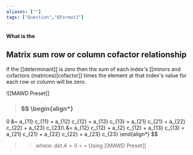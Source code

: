```yaml
---
aliases: [""]
tags: ["Question","QFormat3"]
---
```


#### What is the
## Matrix sum row or column cofactor relationship
If the [[determinant]] is zero then the sum of each index's [[minors and cofactors (matrices)|cofactor]] times the element at that index's value for each row or column will be zero.

![[MAWD Preset]]

> ### $$ \begin{align*}
0 &= a_{11} c_{11} + a_{12} c_{12} + a_{13} c_{13} =  a_{21} c_{21} + a_{22} c_{22} + a_{23} c_{23}\\
 &= a_{12} c_{12} + a_{2} c_{12} + a_{13} c_{13} =  a_{21} c_{21} + a_{22} c_{22} + a_{23} c_{23}
\end{align*} $$ 
>> where:
>> $det\:A=0$ 
>> $=$
>> $=$
>> Using [[MAWD Preset]]